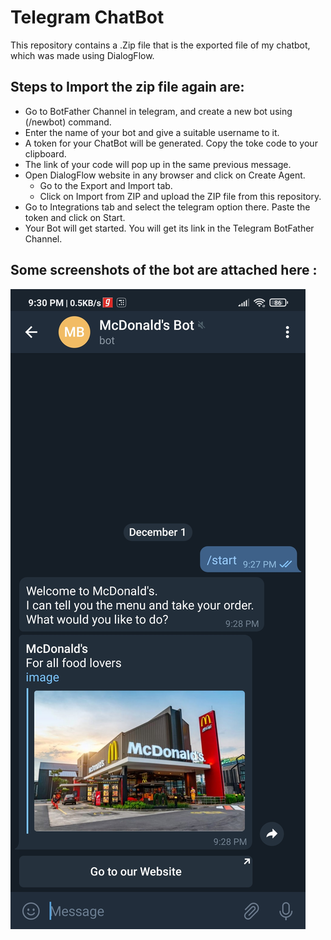 # Telegram ChatBot

This repository contains a .Zip file that is the exported file of my chatbot, which was made using DialogFlow.

## Steps to Import the zip file again are:
   * Go to BotFather Channel in telegram, and create a new bot using (/newbot) command.
   * Enter the name of your bot and give a suitable username to it.
   * A token for your ChatBot will be generated. Copy the toke code to your clipboard.
   * The link of your code will pop up in the same previous message. 
   * Open DialogFlow website in any browser and click on Create Agent.
       * Go to the Export and Import tab.
       * Click on Import from ZIP and upload the ZIP file from this repository.
   * Go to Integrations tab and select the telegram option there. Paste the token and click on Start.
   * Your Bot will get started. You will get its link in the Telegram BotFather Channel.

## Some screenshots of the bot are attached here : 

<img src = "Screenshot_2020-12-01-21-30-16-487_org.telegram.messenger.jpg">
